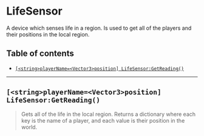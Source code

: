 # LifeSensor
A device which senses life in a region. Is used to get all of the players and their positions in the local region.

## Table of contents
* [`[<string>playerName=<Vector3>position] LifeSensor:GetReading()`](#stringplayernamevector3position-lifesensorgetreading)

___

## `[<string>playerName=<Vector3>position] LifeSensor:GetReading()`

> Gets all of the life in the local region. Returns a dictionary where each key is the name of a player, and each value is their position in the world.